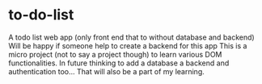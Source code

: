# to-do-list
A todo list web app (only front end that to without database and backend)
Will be happy if someone help to create a backend for this app
This is a micro project (not to say a project though) to learn various DOM functionalities.
In future thinking to add a database a backend and authentication too...
That will also be a part of my learning.
